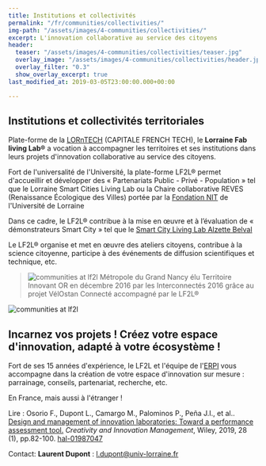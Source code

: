 ```yaml
---
title: Institutions et collectivités
permalink: "/fr/communities/collectivities/"
img-path: "/assets/images/4-communities/collectivities/"
excerpt: L'innovation collaborative au service des citoyens
header:
  teaser: "/assets/images/4-communities/collectivities/teaser.jpg"
  overlay_image: "/assets/images/4-communities/collectivities/header.jpg"
  overlay_filter: "0.3"
  show_overlay_excerpt: true
last_modified_at: 2019-03-05T23:00:00.000+00:00

---
```

## Institutions et collectivités territoriales

Plate-forme de la [LORnTECH](http://www.lorntech.eu/) (CAPITALE FRENCH TECH), le **Lorraine Fab living Lab®** a vocation à accompagner les territoires et ses institutions dans leurs projets d'innovation collaborative au service des citoyens.

Fort de l'universalité de l'Université, la plate-forme LF2L® permet d'accueillir et développer des « Partenariats Public - Privé - Population » tel que le Lorraine Smart Cities Living Lab ou la Chaire collaborative REVES (Renaissance Écologique des Villes) portée par la
[Fondation NIT](http://www.univ-lorraine.fr/content/fondation-noyau-dinnovation-technologique) de l'Université de Lorraine

Dans ce cadre, le LF2L® contribue à la mise en œuvre et à l’évaluation de « démonstrateurs Smart City » tel que le
[Smart City Living Lab Alzette Belval](https://www.epa-alzette-belval.fr/FR/Participer-Alzette-Belval/Living-Lab-Alzette-Belval.html)

Le LF2L® organise et met en œuvre des ateliers citoyens, contribue à la science citoyenne, participe à des événements de diffusion scientifiques et technique, etc.

> ![communities at lf2l](/assets/images/4-communities/collectivities/label.png)
> Métropole du Grand Nancy élu Territoire Innovant OR en décembre 2016 par les Interconnectés 2016 grâce au projet VélOstan Connecté accompagné par le LF2L®

![communities at lf2l](/assets/images/4-communities/collectivities/activites.jpg)

## Incarnez vos projets ! Créez votre espace d'innovation, adapté à votre écosystème !

Fort de ses 15 années d'expérience, le LF2L et l'équipe de l'[ERPI](https://erpi.univ-lorraine.fr/) vous accompagne dans la création de votre espace d'innovation sur mesure : parrainage, conseils, partenariat, recherche, etc.

En France, mais aussi à l'étranger !

Lire : Osorio F., Dupont L., Camargo M., Palominos P., Peña J.I., et al.. [Design and management of innovation laboratories: Toward a performance assessment tool.](https://onlinelibrary.wiley.com/doi/full/10.1111/caim.12301) _Creativity and Innovation Management_, Wiley, 2019, 28 (1), pp.82-100.
[hal-01987047](https://hal.archives-ouvertes.fr/hal-01987047)

Contact: **Laurent Dupont** : l.dupont@univ-lorraine.fr 
